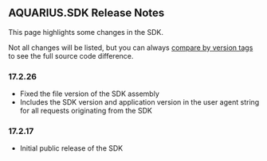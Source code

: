 ## AQUARIUS.SDK Release Notes

This page highlights some changes in the SDK.

Not all changes will be listed, but you can always [compare by version tags](https://github.com/AquaticInformatics/aquarius-sdk-net/compare/v17.2.21...v17.2.25) to see the full source code difference.

### 17.2.26

- Fixed the file version of the SDK assembly
- Includes the SDK version and application version in the user agent string for all requests originating from the SDK

### 17.2.17

- Initial public release of the SDK
